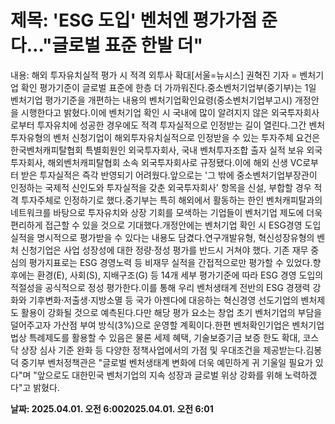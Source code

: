 # **제목: 'ESG 도입' 벤처엔 평가가점 준다…"글로벌 표준 한발 더"**

  내용: 해외 투자유치실적 평가 시 적격 외투사 확대[서울=뉴시스] 권혁진 기자 = 벤처기업 확인 평가기준이 글로벌 표준에 한층 더 가까워진다.중소벤처기업부(중기부)는 1일 벤처기업 평가기준을 개편하는 내용의 벤처기업확인요령(중소벤처기업부고시) 개정안을 시행한다고 밝혔다.이에 벤처기업 확인 시 국내에 많이 알려지지 않은 외국투자회사로부터 투자유치에 성공한 경우에도 적격 투자실적으로 인정받는 길이 열린다.그간 벤처투자유형의 벤처 신청기업이 해외투자유치실적으로 인정받을 수 있는 투자주체 요건은 한국벤처캐피탈협회 특별회원인 외국투자회사, 국내 벤처투자조합 출자 실적 보유 외국투자회사, 해외벤처캐피탈협회 소속 외국투자회사로 규정됐다.이에 해외 신생 VC로부터 받은 투자실적은 즉각 반영되기 어려웠다.앞으로는 '그 밖에 중소벤처기업부장관이 인정하는 국제적 신인도와 투자실적을 갖춘 외국투자회사' 항목을 신설, 부합할 경우 적격 투자주체로 인정하기로 했다.중기부는 특히 해외에서 활동하는 한인 벤처캐피탈과의 네트워크를 바탕으로 투자유치와 상장 기회를 모색하는 기업들이 벤처기업 제도에 더욱 편리하게 접근할 수 있을 것으로 기대했다.개정안에는 벤처기업 확인 시 ESG경영 도입 실적을 명시적으로 평가받을 수 있다는 내용도 담겼다.연구개발유형, 혁신성장유형의 벤처 신청기업은 사업 성장성에 대한 정량·정성 평가를 반드시 거쳐야 했다. 기존 재무 중심의 평가지표로는 ESG 경영노력 등 비재무 실적을 간접적으로만 평가할 수 있었다.향후에는 환경(E), 사회(S), 지배구조(G) 등 14개 세부 평가기준에 따라 ESG 경영 도입의 적절성을 공식적으로 정성 평가한다.이를 통해 우리 벤처생태계 전반의 ESG 경쟁력 강화와 기후변화·저출생·지방소멸 등 국가 아젠다에 대응하는 혁신경영 선도기업의 벤처제도 활용이 강화될 것으로 예측된다.다만 해당 평가 요소는 창업 초기 벤처기업의 부담을 덜어주고자 가산점 부여 방식(3%)으로 운영할 계획이다.한편 벤처확인기업은 벤처기업법상 특례제도를 활용할 수 있음은 물론 세제 혜택, 기술보증기금 보증 한도 확대, 코스닥 상장 심사 기준 완화 등 다양한 정책사업에서의 가점 및 우대조건을 제공받는다.김봉덕 중기부 벤처정책관은 "글로벌 벤처생태계 변화에 더욱 예민하게 귀 기울일 필요가 있다"며 "앞으로도 대한민국 벤처기업의 지속 성장과 글로벌 위상 강화를 위해 노력하겠다"고 밝혔다.

  **날짜: 2025.04.01. 오전 6:002025.04.01. 오전 6:01**